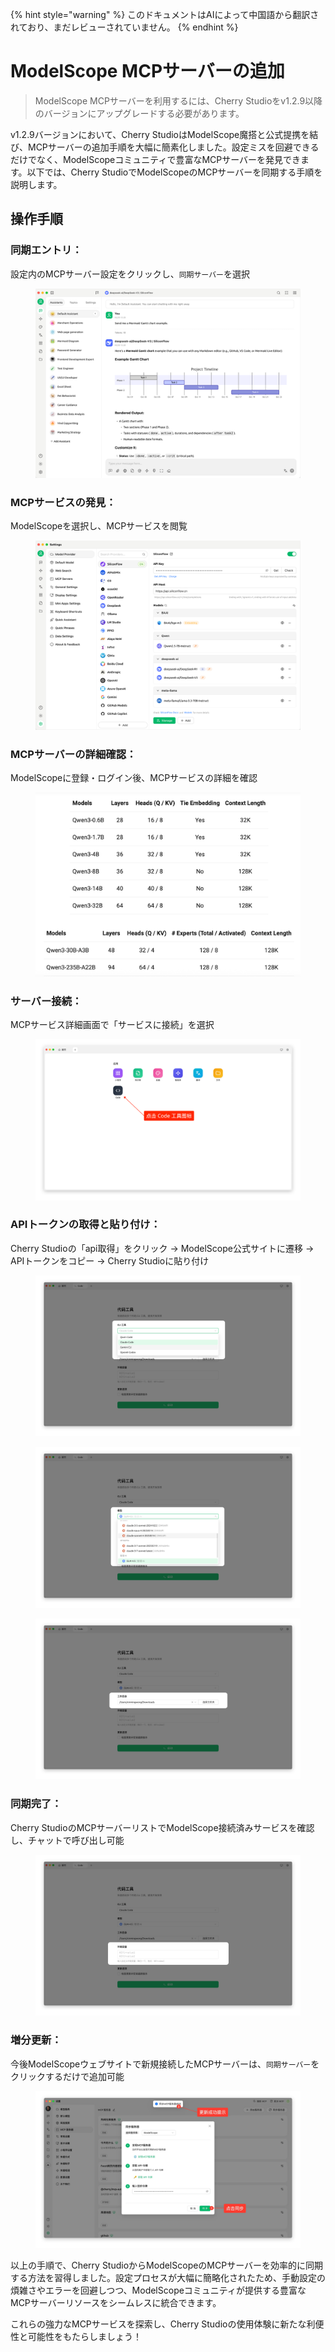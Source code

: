 
{% hint style="warning" %}
このドキュメントはAIによって中国語から翻訳されており、まだレビューされていません。
{% endhint %}

# ModelScope MCPサーバーの追加

> ModelScope MCPサーバーを利用するには、Cherry Studioをv1.2.9以降のバージョンにアップグレードする必要があります。

v1.2.9バージョンにおいて、Cherry StudioはModelScope魔搭と公式提携を結び、MCPサーバーの追加手順を大幅に簡素化しました。設定ミスを回避できるだけでなく、ModelScopeコミュニティで豊富なMCPサーバーを発見できます。以下では、Cherry StudioでModelScopeのMCPサーバーを同期する手順を説明します。

## 操作手順

### 同期エントリ：
設定内のMCPサーバー設定をクリックし、`同期サーバー`を選択

<figure><img src="../../.gitbook/assets/image.png" alt=""><figcaption></figcaption></figure>

### MCPサービスの発見：
ModelScopeを選択し、MCPサービスを閲覧

<figure><img src="../../.gitbook/assets/image (1).png" alt=""><figcaption></figcaption></figure>

### MCPサーバーの詳細確認：
ModelScopeに登録・ログイン後、MCPサービスの詳細を確認

<figure><img src="../../.gitbook/assets/image (2).png" alt=""><figcaption></figcaption></figure>

### サーバー接続：
MCPサービス詳細画面で「サービスに接続」を選択

<figure><img src="../../.gitbook/assets/image (3).png" alt=""><figcaption></figcaption></figure>

### APIトークンの取得と貼り付け：
Cherry Studioの「api取得」をクリック → ModelScope公式サイトに遷移 → APIトークンをコピー → Cherry Studioに貼り付け

<figure><img src="../../.gitbook/assets/image (4).png" alt=""><figcaption></figcaption></figure>
<figure><img src="../../.gitbook/assets/image (5).png" alt=""><figcaption></figcaption></figure>
<figure><img src="../../.gitbook/assets/image (6).png" alt=""><figcaption></figcaption></figure>

### 同期完了：
Cherry StudioのMCPサーバーリストでModelScope接続済みサービスを確認し、チャットで呼び出し可能

<figure><img src="../../.gitbook/assets/image (7).png" alt=""><figcaption></figcaption></figure>

### 増分更新：
今後ModelScopeウェブサイトで新規接続したMCPサーバーは、`同期サーバー`をクリックするだけで追加可能

<figure><img src="../../.gitbook/assets/image (148).png" alt=""><figcaption></figcaption></figure>

以上の手順で、Cherry StudioからModelScopeのMCPサーバーを効率的に同期する方法を習得しました。設定プロセスが大幅に簡略化されたため、手動設定の煩雑さやエラーを回避しつつ、ModelScopeコミュニティが提供する豊富なMCPサーバーリソースをシームレスに統合できます。

これらの強力なMCPサービスを探索し、Cherry Studioの使用体験に新たな利便性と可能性をもたらしましょう！